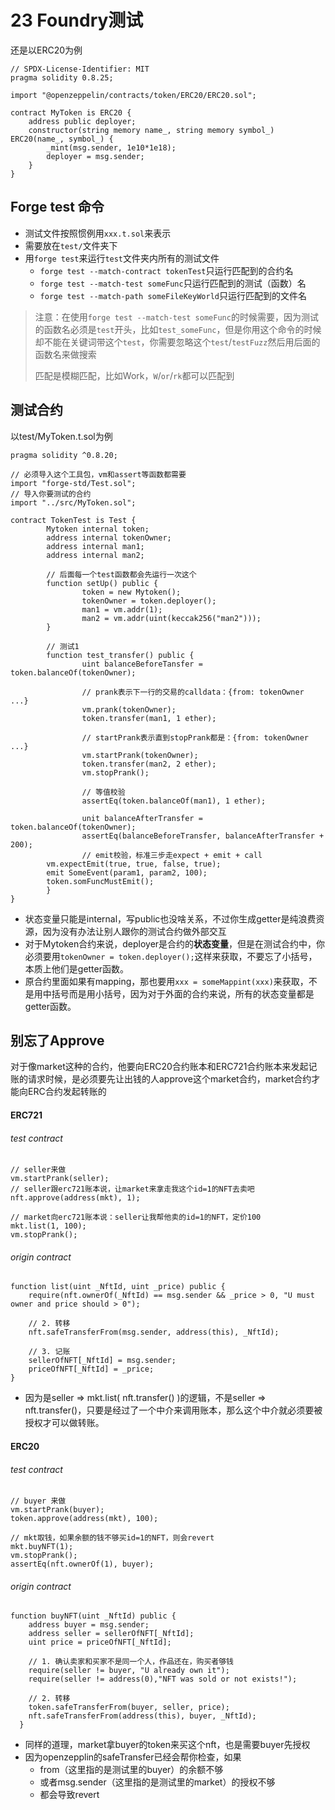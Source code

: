 # 23 Foundry测试

还是以ERC20为例

```solidity
// SPDX-License-Identifier: MIT
pragma solidity 0.8.25;

import "@openzeppelin/contracts/token/ERC20/ERC20.sol";

contract MyToken is ERC20 { 
    address public deployer;
    constructor(string memory name_, string memory symbol_) ERC20(name_, symbol_) {
        _mint(msg.sender, 1e10*1e18);
        deployer = msg.sender;
    } 
}
```

## Forge test 命令

- 测试文件按照惯例用`xxx.t.sol`来表示
- 需要放在`test/`文件夹下
- 用`forge test`来运行`test`文件夹内所有的测试文件
  - `forge test --match-contract tokenTest`只运行匹配到的合约名
  - `forge test --match-test someFunc`只运行匹配到的测试（函数）名
  - `forge test --match-path someFileKeyWorld`只运行匹配到的文件名

> 注意：在使用`forge test --match-test someFunc`的时候需要，因为测试的函数名必须是`test`开头，比如`test_someFunc`，但是你用这个命令的时候却不能在关键词带这个`test`，你需要忽略这个`test`/`testFuzz`然后用后面的函数名来做搜索
>
> 匹配是模糊匹配，比如Work，`W`/`or`/`rk`都可以匹配到

## 测试合约

以test/MyToken.t.sol为例

```solidity
pragma solidity ^0.8.20;

// 必须导入这个工具包，vm和assert等函数都需要
import "forge-std/Test.sol";
// 导入你要测试的合约
import "../src/MyToken.sol";

contract TokenTest is Test {
		Mytoken internal token;
		address internal tokenOwner;
		address internal man1;
		address internal man2;
		
		// 后面每一个test函数都会先运行一次这个
		function setUp() public {
				token = new Mytoken();
				tokenOwner = token.deployer();
				man1 = vm.addr(1);
				man2 = vm.addr(uint(keccak256("man2")));
		}
		
		// 测试1
		function test_transfer() public {
				uint balanceBeforeTansfer = token.balanceOf(tokenOwner);
				
				// prank表示下一行的交易的calldata：{from: tokenOwner ...}
				vm.prank(tokenOwner);
				token.transfer(man1, 1 ether);
				
				// startPrank表示直到stopPrank都是：{from: tokenOwner ...}
				vm.startPrank(tokenOwner);
				token.transfer(man2, 2 ether);
				vm.stopPrank();
				
				// 等值校验
				assertEq(token.balanceOf(man1), 1 ether);
				
				unit balanceAfterTransfer = token.balanceOf(tokenOwner);
				assertEq(balanceBeforeTransfer, balanceAfterTransfer + 200);
				// emit校验，标准三步走expect + emit + call
        vm.expectEmit(true, true, false, true);
        emit SomeEvent(param1, param2, 100);
        token.somFuncMustEmit();
		}
}
```

- 状态变量只能是internal，写public也没啥关系，不过你生成getter是纯浪费资源，因为没有办法让别人跟你的测试合约做外部交互
- 对于Mytoken合约来说，deployer是合约的**状态变量**，但是在测试合约中，你必须要用`tokenOwner = token.deployer();`这样来获取，不要忘了小括号，本质上他们是getter函数。
- 原合约里面如果有mapping，那也要用`xxx = someMappint(xxx)`来获取，不是用中括号而是用小括号，因为对于外面的合约来说，所有的状态变量都是getter函数。

## 别忘了Approve

对于像market这种的合约，他要向ERC20合约账本和ERC721合约账本来发起记账的请求时候，是必须要先让出钱的人approve这个market合约，market合约才能向ERC合约发起转账的

#### ERC721

###### test contract

```solidity
// seller来做
vm.startPrank(seller);
// seller跟erc721账本说，让market来拿走我这个id=1的NFT去卖吧
nft.approve(address(mkt), 1);

// market向erc721账本说：seller让我帮他卖的id=1的NFT，定价100
mkt.list(1, 100);
vm.stopPrank();
```

###### origin contract

```solidity
function list(uint _NftId, uint _price) public {
    require(nft.ownerOf(_NftId) == msg.sender && _price > 0, "U must owner and price should > 0");

    // 2. 转移
    nft.safeTransferFrom(msg.sender, address(this), _NftId);

    // 3. 记账
    sellerOfNFT[_NftId] = msg.sender;
    priceOfNFT[_NftId] = _price;
}
```

- 因为是seller => mkt.list( nft.transfer() )的逻辑，不是seller => nft.transfer()，只要是经过了一个中介来调用账本，那么这个中介就必须要被授权才可以做转账。

#### ERC20

###### test contract

```solidity
// buyer 来做
vm.startPrank(buyer);
token.approve(address(mkt), 100);

// mkt取钱，如果余额的钱不够买id=1的NFT，则会revert
mkt.buyNFT(1);
vm.stopPrank();
assertEq(nft.ownerOf(1), buyer);
```

###### origin contract

```solidity
function buyNFT(uint _NftId) public {
    address buyer = msg.sender;
    address seller = sellerOfNFT[_NftId];
    uint price = priceOfNFT[_NftId];

    // 1. 确认卖家和买家不是同一个人，作品还在，购买者够钱
    require(seller != buyer, "U already own it");
    require(seller != address(0),"NFT was sold or not exists!");

    // 2. 转移
    token.safeTransferFrom(buyer, seller, price);
    nft.safeTransferFrom(address(this), buyer, _NftId);
  }
```

- 同样的道理，market拿buyer的token来买这个nft，也是需要buyer先授权
- 因为openzepplin的safeTransfer已经会帮你检查，如果
  - from（这里指的是测试里的buyer）的余额不够
  - 或者msg.sender（这里指的是测试里的market）的授权不够
  - 都会导致revert